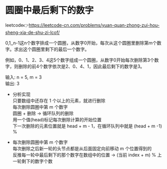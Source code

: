 # 圆圈中最后剩下的数字  
leetcode👉https://leetcode-cn.com/problems/yuan-quan-zhong-zui-hou-sheng-xia-de-shu-zi-lcof/  

0,1,,n-1这n个数字排成一个圆圈，从数字0开始，每次从这个圆圈里删除第m个数字。求出这个圆圈里剩下的最后一个数字。

例如，0、1、2、3、4这5个数字组成一个圆圈，从数字0开始每次删除第3个数字，则删除的前4个数字依次是2、0、4、1，因此最后剩下的数字是3。

输入: n = 5, m = 3  
输出: 3

- 分析实现  
  只要数组中还存在 1 个以上的元素，就进行删除  
  每次删除圆圈中第 m 个数字  
  圆圈 + 删除 -> 循环队列的删除  
  用一个值(head)标记每次删除计算的开始位置  
  下一次删除的元素位置就是 head + m - 1，在循环队列中就是 (head + m -1) % 

- 每次删除圆圈中第 m 个数字  
  每次删除之后新一轮的头节点都是从后面固定向前移动 m 个位置得到的  
  反推每一轮中最后剩下的那个数字在数组中的位置 -> (当前 index + m) % 上一轮剩下的数字个数  
   